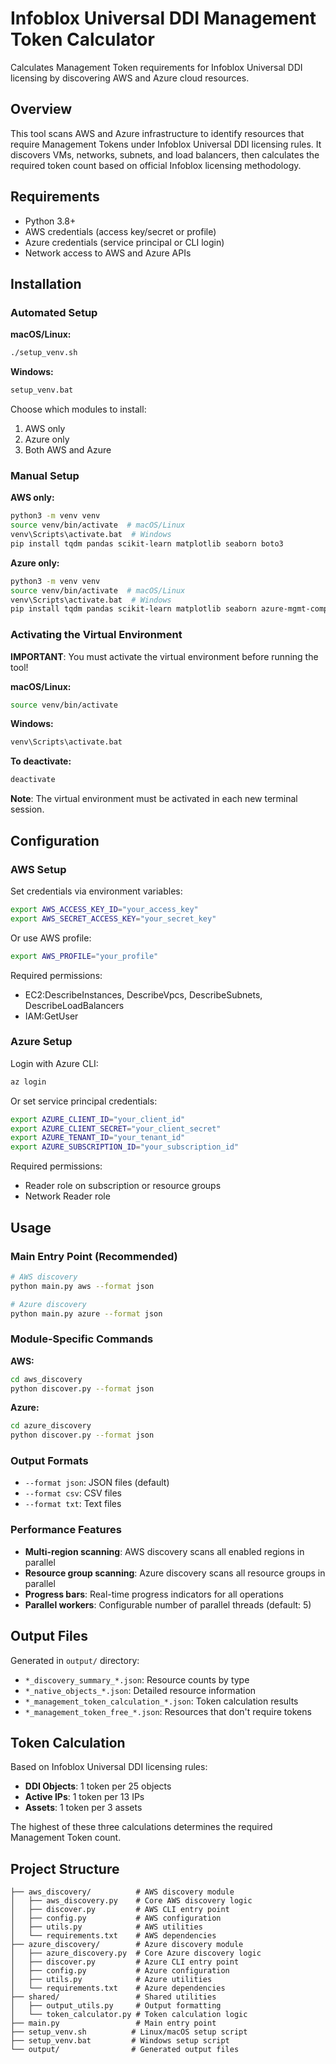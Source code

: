 # Infoblox Universal DDI Management Token Calculator

Calculates Management Token requirements for Infoblox Universal DDI licensing by discovering AWS and Azure cloud resources.

## Overview

This tool scans AWS and Azure infrastructure to identify resources that require Management Tokens under Infoblox Universal DDI licensing rules. It discovers VMs, networks, subnets, and load balancers, then calculates the required token count based on official Infoblox licensing methodology.

## Requirements

- Python 3.8+
- AWS credentials (access key/secret or profile)
- Azure credentials (service principal or CLI login)
- Network access to AWS and Azure APIs

## Installation

### Automated Setup

**macOS/Linux:**
```bash
./setup_venv.sh
```

**Windows:**
```cmd
setup_venv.bat
```

Choose which modules to install:
1. AWS only
2. Azure only  
3. Both AWS and Azure

### Manual Setup

**AWS only:**
```bash
python3 -m venv venv
source venv/bin/activate  # macOS/Linux
venv\Scripts\activate.bat  # Windows
pip install tqdm pandas scikit-learn matplotlib seaborn boto3
```

**Azure only:**
```bash
python3 -m venv venv
source venv/bin/activate  # macOS/Linux
venv\Scripts\activate.bat  # Windows
pip install tqdm pandas scikit-learn matplotlib seaborn azure-mgmt-compute azure-mgmt-network azure-mgmt-resource azure-mgmt-monitor azure-identity
```

### Activating the Virtual Environment

**IMPORTANT**: You must activate the virtual environment before running the tool!

**macOS/Linux:**
```bash
source venv/bin/activate
```

**Windows:**
```cmd
venv\Scripts\activate.bat
```

**To deactivate:**
```bash
deactivate
```

**Note**: The virtual environment must be activated in each new terminal session.

## Configuration

### AWS Setup

Set credentials via environment variables:
```bash
export AWS_ACCESS_KEY_ID="your_access_key"
export AWS_SECRET_ACCESS_KEY="your_secret_key"
```

Or use AWS profile:
```bash
export AWS_PROFILE="your_profile"
```

Required permissions:
- EC2:DescribeInstances, DescribeVpcs, DescribeSubnets, DescribeLoadBalancers
- IAM:GetUser

### Azure Setup

Login with Azure CLI:
```bash
az login
```

Or set service principal credentials:
```bash
export AZURE_CLIENT_ID="your_client_id"
export AZURE_CLIENT_SECRET="your_client_secret"
export AZURE_TENANT_ID="your_tenant_id"
export AZURE_SUBSCRIPTION_ID="your_subscription_id"
```

Required permissions:
- Reader role on subscription or resource groups
- Network Reader role

## Usage

### Main Entry Point (Recommended)

```bash
# AWS discovery
python main.py aws --format json

# Azure discovery  
python main.py azure --format json
```

### Module-Specific Commands

**AWS:**
```bash
cd aws_discovery
python discover.py --format json
```

**Azure:**
```bash
cd azure_discovery
python discover.py --format json
```

### Output Formats

- `--format json`: JSON files (default)
- `--format csv`: CSV files
- `--format txt`: Text files

### Performance Features

- **Multi-region scanning**: AWS discovery scans all enabled regions in parallel
- **Resource group scanning**: Azure discovery scans all resource groups in parallel
- **Progress bars**: Real-time progress indicators for all operations
- **Parallel workers**: Configurable number of parallel threads (default: 5)

## Output Files

Generated in `output/` directory:

- `*_discovery_summary_*.json`: Resource counts by type
- `*_native_objects_*.json`: Detailed resource information
- `*_management_token_calculation_*.json`: Token calculation results
- `*_management_token_free_*.json`: Resources that don't require tokens

## Token Calculation

Based on Infoblox Universal DDI licensing rules:

- **DDI Objects**: 1 token per 25 objects
- **Active IPs**: 1 token per 13 IPs  
- **Assets**: 1 token per 3 assets

The highest of these three calculations determines the required Management Token count.

## Project Structure

```
├── aws_discovery/          # AWS discovery module
│   ├── aws_discovery.py    # Core AWS discovery logic
│   ├── discover.py         # AWS CLI entry point
│   ├── config.py           # AWS configuration
│   ├── utils.py            # AWS utilities
│   └── requirements.txt    # AWS dependencies
├── azure_discovery/        # Azure discovery module
│   ├── azure_discovery.py  # Core Azure discovery logic
│   ├── discover.py         # Azure CLI entry point
│   ├── config.py           # Azure configuration
│   ├── utils.py            # Azure utilities
│   └── requirements.txt    # Azure dependencies
├── shared/                 # Shared utilities
│   ├── output_utils.py     # Output formatting
│   └── token_calculator.py # Token calculation logic
├── main.py                 # Main entry point
├── setup_venv.sh          # Linux/macOS setup script
├── setup_venv.bat         # Windows setup script
└── output/                # Generated output files
```